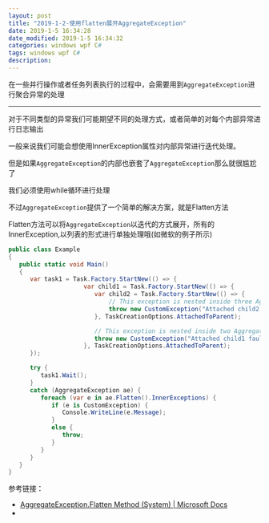 ```yaml
---
layout: post
title: "2019-1-2-使用flatten展开AggregateException"
date: 2019-1-5 16:34:28
date_modified: 2019-1-5 16:34:32
categories: windows wpf C#
tags: windows wpf C#
description: 
---
```


在一些并行操作或者任务列表执行的过程中，会需要用到`AggregateException`进行聚合异常的处理

-----

对于不同类型的异常我们可能期望不同的处理方式，或者简单的对每个内部异常进行日志输出

一般来说我们可能会想使用InnerException属性对内部异常进行迭代处理。

但是如果`AggregateException`的内部也嵌套了`AggregateException`那么就很尴尬了

我们必须使用while循环进行处理

不过`AggregateException`提供了一个简单的解决方案，就是Flatten方法

Flatten方法可以将`AggregateException`以迭代的方式展开，所有的InnerException,以列表的形式进行单独处理哦(如微软的例子所示)

```C#
public class Example
{
   public static void Main()
   {
      var task1 = Task.Factory.StartNew(() => {
                     var child1 = Task.Factory.StartNew(() => {
                        var child2 = Task.Factory.StartNew(() => {
                            // This exception is nested inside three AggregateExceptions.
                            throw new CustomException("Attached child2 faulted.");
                        }, TaskCreationOptions.AttachedToParent);

                        // This exception is nested inside two AggregateExceptions.
                        throw new CustomException("Attached child1 faulted.");
                     }, TaskCreationOptions.AttachedToParent);
      });

      try {
         task1.Wait();
      }
      catch (AggregateException ae) {
         foreach (var e in ae.Flatten().InnerExceptions) {
            if (e is CustomException) {
               Console.WriteLine(e.Message);
            }
            else {
               throw;
            }
         }
      }
   }
}

```



参考链接：

- [AggregateException.Flatten Method (System) | Microsoft Docs](https://docs.microsoft.com/en-us/dotnet/api/system.aggregateexception.flatten?view=netframework-4.7.2)
- 







